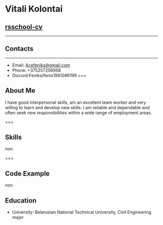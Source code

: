 # Vitali Kolontai
## [rsschool-cv](https://github.com/Fenix1993)
------
## Contacts
-----
* Email: Acefeniks@gmail.com
* Phone: +375257256958
* Discord:Feniks(fenix1993)#6199
===
## About Me
I have good interpersonal skills, am an excellent team worker and very willing to learn and develop new skills.
I am reliable and dependable and often seek new responsibilities within a wide range of employment areas.

===
## Skills
non

===
## Code Example 
non
## Education
* University: Belarusian National Technical University, Civil Engineering major
